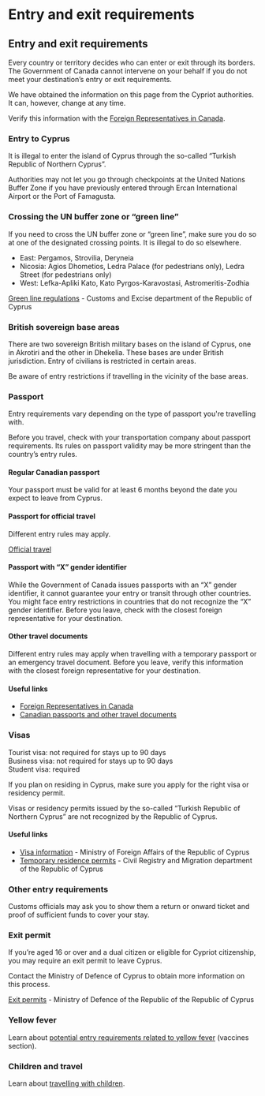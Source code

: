 # Entry and exit requirements

## Entry and exit requirements

Every country or territory decides who can enter or exit through its borders. The Government of Canada cannot intervene on your behalf if you do not meet your destination’s entry or exit requirements.

We have obtained the information on this page from the Cypriot authorities. It can, however, change at any time.

Verify this information with the [Foreign Representatives in Canada](https://www.international.gc.ca/protocol-protocole/reps.aspx?lang=eng).

### Entry to Cyprus

It is illegal to enter the island of Cyprus through the so-called “Turkish Republic of Northern Cyprus”.

Authorities may not let you go through checkpoints at the United Nations Buffer Zone if you have previously entered through Ercan International Airport or the Port of Famagusta.

### Crossing the UN buffer zone or “green line”

If you need to cross the UN buffer zone or “green line”, make sure you do so at one of the designated crossing points. It is illegal to do so elsewhere.

* East: Pergamos, Strovilia, Deryneia
* Nicosia: Agios Dhometios, Ledra Palace (for pedestrians only), Ledra Street (for pedestrians only)
* West: Lefka-Apliki Kato, Kato Pyrgos-Karavostasi, Astromeritis-Zodhia

[Green line regulations](https://www.mof.gov.cy/mof/customs/customs.nsf/All/05AEEF243C9BFC8BC22572BF002D0A28) - Customs and Excise department of the Republic of Cyprus

### British sovereign base areas

There are two sovereign British military bases on the island of Cyprus, one in Akrotiri and the other in Dhekelia. These bases are under British jurisdiction. Entry of civilians is restricted in certain areas.

Be aware of entry restrictions if travelling in the vicinity of the base areas.

### Passport

Entry requirements vary depending on the type of passport you're travelling with.

Before you travel, check with your transportation company about passport requirements. Its rules on passport validity may be more stringent than the country’s entry rules.

#### Regular Canadian passport

Your passport must be valid for at least 6 months beyond the date you expect to leave from Cyprus.

#### Passport for official travel

Different entry rules may apply.

[Official travel](https://www.canada.ca/en/immigration-refugees-citizenship/services/canadian-passports/official-travel.html)

#### Passport with “X” gender identifier

While the Government of Canada issues passports with an “X” gender identifier, it cannot guarantee your entry or transit through other countries. You might face entry restrictions in countries that do not recognize the “X” gender identifier. Before you leave, check with the closest foreign representative for your destination.

#### Other travel documents

Different entry rules may apply when travelling with a temporary passport or an emergency travel document. Before you leave, verify this information with the closest foreign representative for your destination.

#### Useful links

* [Foreign Representatives in Canada](https://www.international.gc.ca/protocol-protocole/reps.aspx?lang=eng)
* [Canadian passports and other travel documents](http://www.canada.ca/passport)

### Visas

Tourist visa: not required for stays up to 90 days  
Business visa: not required for stays up to 90 days  
Student visa: required

If you plan on residing in Cyprus, make sure you apply for the right visa or residency permit.

Visas or residency permits issued by the so-called “Turkish Republic of Northern Cyprus” are not recognized by the Republic of Cyprus.

#### Useful links

* [Visa information](https://mfa.gov.cy/visa-information.html) - Ministry of Foreign Affairs of the Republic of Cyprus
* [Temporary residence permits](http://www.moi.gov.cy/moi/CRMD/crmd.nsf/All/3970FC0B8741575AC2257D1F001EFF59?OpenDocument) - Civil Registry and Migration department of the Republic of Cyprus

### Other entry requirements

Customs officials may ask you to show them a return or onward ticket and proof of sufficient funds to cover your stay.

### Exit permit

If you’re aged 16 or over and a dual citizen or eligible for Cypriot citizenship, you may require an exit permit to leave Cyprus.

Contact the Ministry of Defence of Cyprus to obtain more information on this process.

[Exit permits](https://mod.gov.cy/en/%CF%80%CE%B9%CF%83%CF%84%CE%BF%CF%80%CE%BF%CE%B9%CE%B7%CF%84%CE%B9%CE%BA%CE%AC-%CE%AC%CE%B4%CE%B5%CE%B9%CE%B5%CF%82.html) - Ministry of Defence of the Republic of the Republic of Cyprus

### Yellow fever

Learn about [potential entry requirements related to yellow fever](#health) (vaccines section).

### Children and travel

Learn about [travelling with children](http://travel.gc.ca/travelling/children).
